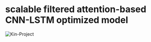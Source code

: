 # scalable filtered attention-based CNN-LSTM optimized model




![Kin-Project](https://github.com/user-attachments/assets/dcdf6038-88ef-48ba-8b7f-ca8a73881e3c)
